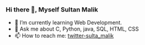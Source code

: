 ### Hi there 👋, Myself Sultan Malik


- 🌱 I’m currently learning Web Development.
- 💬 Ask me about C, Python, java, SQL, HTML, CSS 
- 📫 How to reach me: [twitter-sulta_malik](https://twitter.com/_sultanmalik/)

